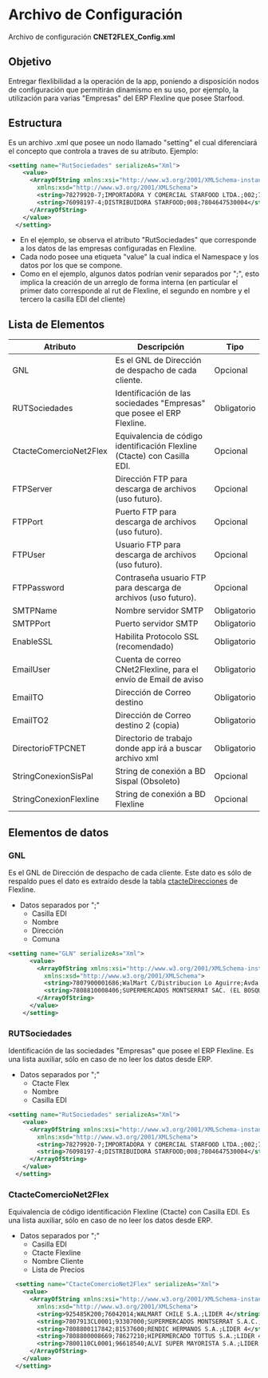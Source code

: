 # Archivo de Configuración
Archivo de configuración **CNET2FLEX_Config.xml**

## Objetivo
Entregar flexlibilidad a la operación de la app, poniendo a disposición nodos de configuración que permitirán dinamismo en su uso, por ejemplo, la utilización para varias "Empresas" del ERP Flexline que posee Starfood.

## Estructura
Es un archivo .xml que posee un nodo llamado "setting" el cual diferenciará el concepto que controla a traves de su atributo.  Ejemplo:

```xml {1,5-6}
<setting name="RutSociedades" serializeAs="Xml">
    <value>
      <ArrayOfString xmlns:xsi="http://www.w3.org/2001/XMLSchema-instance"
        xmlns:xsd="http://www.w3.org/2001/XMLSchema">
        <string>78279920-7;IMPORTADORA Y COMERCIAL STARFOOD LTDA.;002;7801434CL0001</string>
        <string>76098197-4;DISTRIBUIDORA STARFOOD;008;7804647530004</string>
      </ArrayOfString>
    </value>
  </setting>
```


- En el ejemplo, se observa el atributo "RutSociedades" que corresponde a los datos de las empresas configuradas en Flexline.  
- Cada nodo posee una etiqueta "value" la cual indica el Namespace y los datos por los que se compone.
- Como en el ejemplo, algunos datos podrían venir separados por ";", esto implica la creación de un arreglo de forma interna (en particular el primer dato corresponde al rut de Flexline, el segundo en nombre y el tercero la casilla EDI del cliente)

## Lista de Elementos

|Atributo| Descripción| Tipo | 
|--|--|--| 
| GNL | Es el GNL de Dirección de despacho de cada cliente. | Opcional| 
| RUTSociedades | Identificación de las sociedades "Empresas" que  posee el ERP Flexline. | Obligatorio| 
| CtacteComercioNet2Flex | Equivalencia de código identificación  Flexline (Ctacte) con Casilla EDI. | Opcional| 
| FTPServer | Dirección FTP para descarga de archivos (uso futuro). | Opcional| 
| FTPPort | Puerto FTP para descarga de archivos (uso futuro). | Opcional| 
| FTPUser | Usuario FTP para descarga de archivos (uso futuro). | Opcional| 
| FTPPassword | Contraseña usuario FTP para descarga de archivos (uso futuro). | Opcional| 
| SMTPName | Nombre servidor SMTP | Obligatorio| 
| SMTPPort | Puerto servidor SMTP | Obligatorio| 
| EnableSSL | Habilita Protocolo SSL (recomendado) | Obligatorio| 
| EmailUser | Cuenta de correo CNet2Flexline, para el envío de Email de aviso | Obligatorio| 
| EmailTO | Dirección de Correo destino | Obligatorio| 
| EmailTO2 | Dirección de Correo destino 2 (copia) | Obligatorio| 
| DirectorioFTPCNET | Directorio de trabajo donde app irá a buscar archivo xml | Obligatorio| 
| StringConexionSisPal | String de conexión a BD Sispal (Obsoleto) | Opcional| 
| StringConexionFlexline | String de conexión a BD Flexline  | Opcional| 





## Elementos de datos

### GNL
Es el GNL de Dirección de despacho de cada cliente.  Este dato es sólo de respaldo pues el dato es extraído desde la tabla [ctacteDirecciones](./proceso.md#direcciones-de-despacho) de Flexline.  
    
- Datos separados por ";" 
    - Casilla EDI 
    - Nombre 
    - Dirección 
    - Comuna

```xml {1,5-6}
<setting name="GLN" serializeAs="Xml">
      <value>
        <ArrayOfString xmlns:xsi="http://www.w3.org/2001/XMLSchema-instance"
          xmlns:xsd="http://www.w3.org/2001/XMLSchema">
          <string>7807900001686;WalMart C/Distribucion Lo Aguirre;Avda Los Vientos 2055;SANTIAGO</string>
          <string>7808810008406;SUPERMERCADOS MONTSERRAT SAC. (EL BOSQUE); JOSE MIGUEL CARRERA 13125;EL BOSQUE</string>
        </ArrayOfString>
      </value>
    </setting>  
```

### RUTSociedades 
Identificación de las sociedades "Empresas" que posee el ERP Flexline. Es una lista auxiliar, sólo en caso de no leer los datos desde ERP.
    
- Datos separados por ";" 
    - Ctacte Flex
    - Nombre
    - Casilla EDI

```xml {1,5-6}
<setting name="RutSociedades" serializeAs="Xml">
    <value>
      <ArrayOfString xmlns:xsi="http://www.w3.org/2001/XMLSchema-instance"
        xmlns:xsd="http://www.w3.org/2001/XMLSchema">
        <string>78279920-7;IMPORTADORA Y COMERCIAL STARFOOD LTDA.;002;7801434CL0001</string>
        <string>76098197-4;DISTRIBUIDORA STARFOOD;008;7804647530004</string>
      </ArrayOfString>
    </value>
  </setting>
```

### CtacteComercioNet2Flex 
Equivalencia de código identificación Flexline (Ctacte) con Casilla EDI. Es una lista auxiliar, sólo en caso de no leer los datos desde ERP.

- Datos separados por ";" 
    - Casilla EDI
    - Ctacte Flexline
    - Nombre Cliente
    - Lista de Precios
    
```xml {1,5-9}
  <setting name="CtacteComercioNet2Flex" serializeAs="Xml">
    <value>
      <ArrayOfString xmlns:xsi="http://www.w3.org/2001/XMLSchema-instance"
        xmlns:xsd="http://www.w3.org/2001/XMLSchema">
        <string>925485K200;76042014;WALMART CHILE S.A.;LIDER 4</string>
        <string>7807913CL0001;93307000;SUPERMERCADOS MONTSERRAT S.A.C.;LIDER 4</string>
        <string>7808800117842;81537600;RENDIC HERMANOS S.A.;LIDER 4</string>
        <string>7808800008669;78627210;HIPERMERCADO TOTTUS S.A.;LIDER 4</string>
        <string>7800110CL0001;96618540;ALVI SUPER MAYORISTA S.A.;LIDER 4</string>
      </ArrayOfString>
    </value>
  </setting>
```
